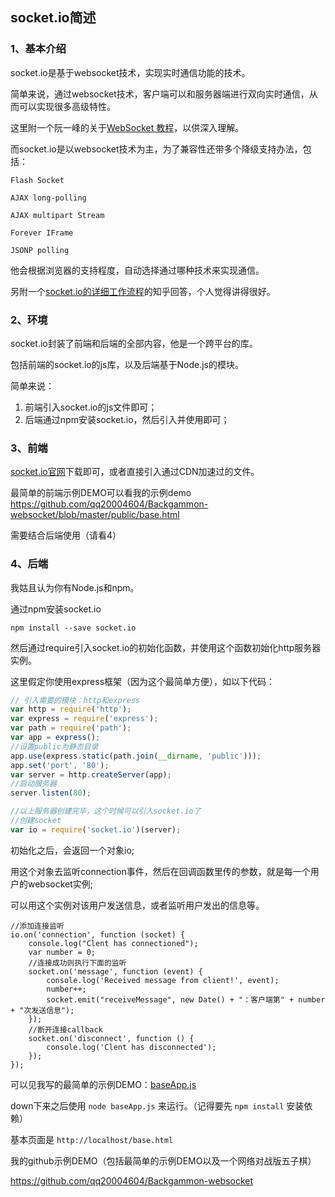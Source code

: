 <h2>socket.io简述</h2>

<h3>1、基本介绍</h3>

socket.io是基于websocket技术，实现实时通信功能的技术。

简单来说，通过websocket技术，客户端可以和服务器端进行双向实时通信，从而可以实现很多高级特性。

这里附一个阮一峰的关于[WebSocket 教程](http://www.ruanyifeng.com/blog/2017/05/websocket.html)，以供深入理解。

而socket.io是以websocket技术为主，为了兼容性还带多个降级支持办法，包括：

```
Flash Socket

AJAX long-polling

AJAX multipart Stream

Forever IFrame

JSONP polling
```

他会根据浏览器的支持程度，自动选择通过哪种技术来实现通信。

另附一个[socket.io的详细工作流程](https://www.zhihu.com/question/31965911)的知乎回答，个人觉得讲得很好。

<h3>2、环境</h3>

socket.io封装了前端和后端的全部内容，他是一个跨平台的库。

包括前端的socket.io的js库，以及后端基于Node.js的模块。

简单来说：

1. 前端引入socket.io的js文件即可；
2. 后端通过npm安装socket.io，然后引入并使用即可；

<h3>3、前端</h3>

[socket.io官网](https://socket.io/)下载即可，或者直接引入通过CDN加速过的文件。

最简单的前端示例DEMO可以看我的示例demo
https://github.com/qq20004604/Backgammon-websocket/blob/master/public/base.html

需要结合后端使用（请看4）

<h3>4、后端</h3>

我姑且认为你有Node.js和npm。

通过npm安装socket.io

```
npm install --save socket.io
```

然后通过require引入socket.io的初始化函数，并使用这个函数初始化http服务器实例。

这里假定你使用express框架（因为这个最简单方便），如以下代码：

```javascript
// 引入需要的模块：http和express
var http = require('http');
var express = require('express');
var path = require('path');
var app = express();
//设置public为静态目录
app.use(express.static(path.join(__dirname, 'public')));
app.set('port', '80');
var server = http.createServer(app);
//启动服务器
server.listen(80);

//以上服务器创建完毕，这个时候可以引入socket.io了
//创建socket
var io = require('socket.io')(server);
```

初始化之后，会返回一个对象io;

用这个对象去监听connection事件，然后在回调函数里传的参数，就是每一个用户的websocket实例;

可以用这个实例对该用户发送信息，或者监听用户发出的信息等。

```
//添加连接监听
io.on('connection', function (socket) {
    console.log("Clent has connectioned");
    var number = 0;
    //连接成功则执行下面的监听
    socket.on('message', function (event) {
        console.log('Received message from client!', event);
        number++;
        socket.emit("receiveMessage", new Date() + "：客户端第" + number + "次发送信息");
    });
    //断开连接callback
    socket.on('disconnect', function () {
        console.log('Clent has disconnected');
    });
});
```

可以见我写的最简单的示例DEMO：[baseApp.js](https://github.com/qq20004604/Backgammon-websocket/blob/master/baseApp.js)

down下来之后使用 ``node baseApp.js`` 来运行。（记得要先 ``npm install`` 安装依赖）

基本页面是 ``http://localhost/base.html``

我的github示例DEMO（包括最简单的示例DEMO以及一个网络对战版五子棋）

https://github.com/qq20004604/Backgammon-websocket

